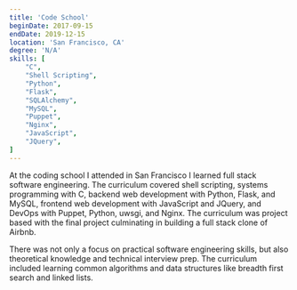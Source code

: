 ```yaml
---
title: 'Code School'
beginDate: 2017-09-15
endDate: 2019-12-15
location: 'San Francisco, CA'
degree: 'N/A'
skills: [
    "C",
    "Shell Scripting",
    "Python",
    "Flask",
    "SQLAlchemy",
    "MySQL",
    "Puppet",
    "Nginx",
    "JavaScript",
    "JQuery",
]
---
```


At the coding school I attended in San Francisco I learned full stack software engineering. The curriculum covered shell
scripting, systems programming with C, backend web development with Python, Flask, and MySQL, frontend web development
with JavaScript and JQuery, and DevOps with Puppet, Python, uwsgi, and Nginx. The curriculum was project based with the
final project culminating in building a full stack clone of Airbnb.

There was not only a focus on practical software engineering skills, but also theoretical knowledge and technical
interview prep. The curriculum included learning common algorithms and data structures like breadth first search and
linked lists.
